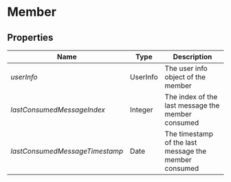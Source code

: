 # Member

## Properties
|Name |Type |Description |
|--- |--- |--- |
|*userInfo*|UserInfo|The user info object of the member
|*lastConsumedMessageIndex*|Integer|The index of the last message the member consumed
|*lastConsumedMessageTimestamp*|Date|The timestamp of the last message the member consumed
